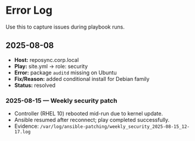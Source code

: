 # Error Log

Use this to capture issues during playbook runs.

## 2025-08-08
- **Host:** reposync.corp.local  
- **Play:** site.yml → role: security  
- **Error:** package `auditd` missing on Ubuntu  
- **Fix/Reason:** added conditional install for Debian family  
- **Status:** resolved

### 2025-08-15 — Weekly security patch

- Controller (RHEL 10) rebooted mid-run due to kernel update.
- Ansible resumed after reconnect; play completed successfully.
- Evidence: `/var/log/ansible-patching/weekly_security_2025-08-15_12-17.log`

